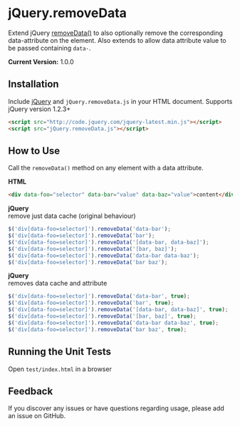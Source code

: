 # jQuery.removeData
Extend jQuery [removeData()](https://api.jquery.com/removeData/) to also optionally remove the corresponding data-attribute on the element. Also extends to allow data attribute value to be passed containing ```data-```.

**Current Version:** 1.0.0

## Installation
Include [jQuery](http://jquery.com/download) and `jQuery.removeData.js` in your HTML document. Supports jQuery version 1.2.3+
```html
<script src="http://code.jquery.com/jquery-latest.min.js"></script>  
<script src="jQuery.removeData.js"></script>
```

## How to Use
Call the ```removeData()``` method on any element with a data attribute.

**HTML**
```html
<div data-foo="selector" data-bar="value" data-baz="value">content</div>
```

**jQuery**  
remove just data cache (original behaviour)  
```javascript
$('div[data-foo=selector]').removeData('data-bar');  
$('div[data-foo=selector]').removeData('bar');  
$('div[data-foo=selector]').removeData('[data-bar, data-baz]');  
$('div[data-foo=selector]').removeData('[bar, baz]');  
$('div[data-foo=selector]').removeData('data-bar data-baz');  
$('div[data-foo=selector]').removeData('bar baz');
```

**jQuery**  
removes data cache and attribute  
```javascript
$('div[data-foo=selector]').removeData('data-bar', true);  
$('div[data-foo=selector]').removeData('bar', true);  
$('div[data-foo=selector]').removeData('[data-bar, data-baz]', true);  
$('div[data-foo=selector]').removeData('[bar, baz]', true);  
$('div[data-foo=selector]').removeData('data-bar data-baz', true);  
$('div[data-foo=selector]').removeData('bar baz', true);
```

## Running the Unit Tests
Open ```test/index.html``` in a browser

## Feedback
If you discover any issues or have questions regarding usage, please add an issue on GitHub.
